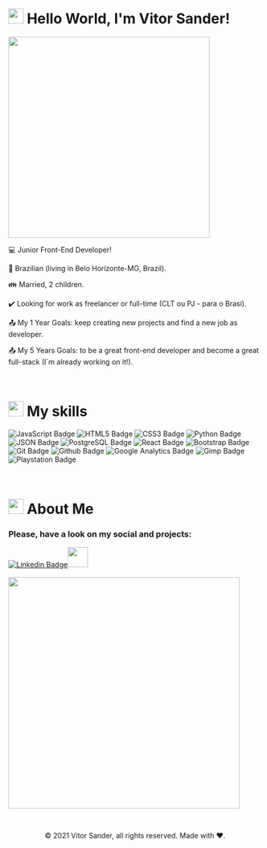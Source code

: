 

# <img src="https://github.com/TheDudeThatCode/TheDudeThatCode/blob/master/Assets/Hi.gif" width="30"> Hello World, I'm Vitor Sander!

<img src="https://c.tenor.com/IdyfGO5EewIAAAAC/hi-hello.gif" width="400">

:computer: Junior Front-End Developer!

:house_with_garden: Brazilian (living in Belo Horizonte-MG, Brazil).

:family: Married, 2 children.

:heavy_check_mark: Looking for work as freelancer or full-time (CLT ou PJ - para o Brasi).

:outbox_tray: My 1 Year Goals: keep creating new projects and find a new job as developer.

:outbox_tray: My 5 Years Goals: to be a great front-end developer and become a great full-stack (I´m already working on it!).

<br>

# <img src="https://github.com/TheDudeThatCode/TheDudeThatCode/blob/master/Assets/Medal.gif" width="30"> My skills

![JavaScript Badge](https://img.shields.io/badge/JavaScript-323330?style=for-the-badge&logo=javascript&logoColor=F7DF1E)
![HTML5 Badge](https://img.shields.io/badge/HTML5-E34F26?style=for-the-badge&logo=html5&logoColor=white)
![CSS3 Badge](https://img.shields.io/badge/CSS3-1572B6?style=for-the-badge&logo=css3&logoColor=white)
![Python Badge](https://img.shields.io/badge/Python-3776AB?style=for-the-badge&logo=python&logoColor=white)
![JSON Badge](https://img.shields.io/badge/json-5E5C5C?style=for-the-badge&logo=json&logoColor=white)
![PostgreSQL Badge](https://img.shields.io/badge/PostgreSQL-316192?style=for-the-badge&logo=postgresql&logoColor=white)
![React Badge](https://img.shields.io/badge/React-20232A?style=for-the-badge&logo=react&logoColor=61DAFB)
![Bootstrap Badge](https://img.shields.io/badge/Bootstrap_5-563D7C?style=for-the-badge&logo=bootstrap&logoColor=white)
![Git Badge](https://img.shields.io/badge/Git-F05032?style=for-the-badge&logo=git&logoColor=white)
![Github Badge](https://img.shields.io/badge/GitHub-100000?style=for-the-badge&logo=github&logoColor=white)
![Google Analytics Badge](https://img.shields.io/badge/Google%20Analytics-E37400?style=for-the-badge&logo=google%20analytics&logoColor=white)
![Gimp Badge](https://img.shields.io/badge/gimp-5C5543?style=for-the-badge&logo=gimp&logoColor=white)
![Playstation Badge](https://img.shields.io/badge/PlayStation_lover-003791?style=for-the-badge&logo=playstation&logoColor=white)

<br>

# <img src="https://github.com/TheDudeThatCode/TheDudeThatCode/blob/master/Assets/powerup.gif" width="30"> About Me

### Please, have a look on my social and projects:

[![Linkedin Badge](https://img.shields.io/badge/LinkedIn-0077B5?style=for-the-badge&logo=linkedin&logoColor=white)](https://www.linkedin.com/in/vitor-sander-barreiros-de-oliveira-10824956/)<img src="https://c.tenor.com/1yDkJOVClPwAAAAi/backhand-index-pointing-left-joypixels.gif" width="40">
<br><br>
<a href="https://github.com/VRednas/Tic-Tac-Toe-Game"><img src="https://github-link-card.s3.ap-northeast-1.amazonaws.com/VRednas/Tic-Tac-Toe-Game.png" width="460px"></a>

<br>

<p align="center"> © 2021 Vitor Sander, all rights reserved. Made with ❤️. </p>
<p align="center">

